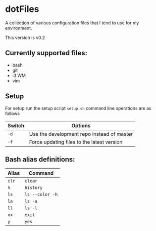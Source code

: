 # dotFiles
A collection of various configuration files that I tend to use for my environment.

This version is v0.2

## Currently supported files:
* bash
* git
* i3 WM
* vim

## Setup
For setup run the setup script `setup.sh` command line operations are as follows

| Switch | Options                                    |
| ------ | ------------------------------------------ |
| `-d`   | Use the development repo instead of master |
| `-f`   | Force updating files to the latest version |

## Bash alias definitions:
| Alias | Command         |
| ----- | --------------- |
| `clr` | `clear`         |
| `h`   | `history`       |
| `ls`  | `ls --color -h` |
| `la`  | `ls -a`         |
| `ll`  | `ls -l`         |
| `xx`  | `exit`          |
| `y`   | `yes`           |
